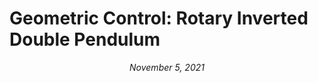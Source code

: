 # Geometric Control: Rotary Inverted Double Pendulum
*<p style="text-align: center;">November 5, 2021</p>*